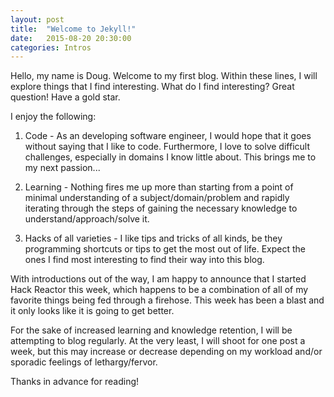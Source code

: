 ```yaml
---
layout: post
title:  "Welcome to Jekyll!"
date:   2015-08-20 20:30:00
categories: Intros
---
```


Hello, my name is Doug. Welcome to my first blog. Within these lines, I will explore things that I find interesting. What do I find interesting? Great question! Have a gold star.

I enjoy the following:

1. Code - As an developing software engineer, I would hope that it goes without saying that I like to code. Furthermore, I love to solve difficult challenges, especially in domains I know little about. This brings me to my next passion...

2. Learning - Nothing fires me up more than starting from a point of minimal understanding of a subject/domain/problem and rapidly iterating through the steps of gaining the necessary knowledge to understand/approach/solve it.

3. Hacks of all varieties - I like tips and tricks of all kinds, be they programming shortcuts or tips to get the most out of life. Expect the ones I find most interesting to find their way into this blog.

With introductions out of the way, I am happy to announce that I started Hack Reactor this week, which happens to be a combination of all of my favorite things being fed through a firehose. This week has been a blast and it only looks like it is going to get better.

For the sake of increased learning and knowledge retention, I will be attempting to blog regularly. At the very least, I will shoot for one post a week, but this may increase or decrease depending on my workload and/or sporadic feelings of lethargy/fervor.

Thanks in advance for reading!
